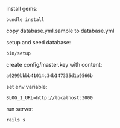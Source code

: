 install gems:

`bundle install`

copy database.yml.sample to database.yml

setup and seed database:

`bin/setup`

create config/master.key with content:

`a0299bbbb41014c34b147335d1a9566b`

set env variable:

`BLOG_1_URL=http://localhost:3000`

run server:

`rails s`
